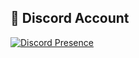 ## 🐉 Discord Account
[![Discord Presence](https://lanyard-profile-readme.vercel.app/api/446756823614357505?hideDiscrim=true)](https://discord.com/users/446756823614357505)

